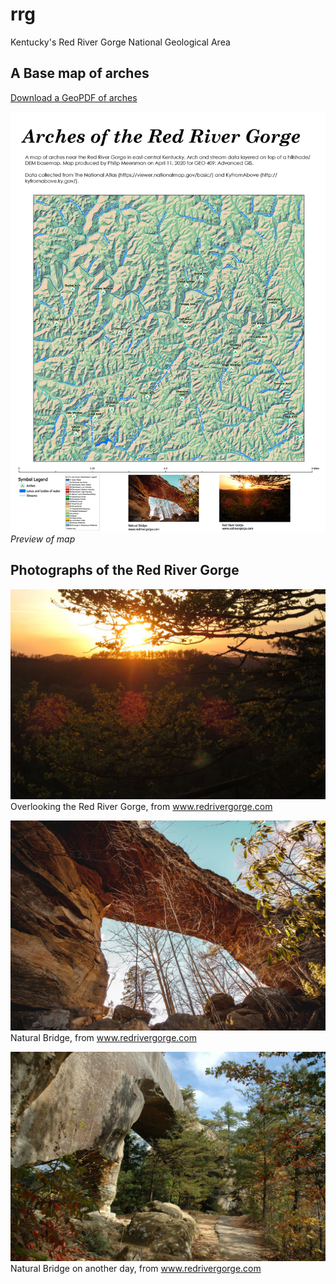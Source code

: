 # rrg

Kentucky's Red River Gorge National Geological Area

## A Base map of arches

[Download a GeoPDF of arches](basemap/rrg-arches.pdf)

![Preview of map](basemap/rrg-arches.jpg)    
*Preview of map*

## Photographs of the Red River Gorge

![Overlooking the Red River Gorge](db.jpg)     
Overlooking the Red River Gorge, from www.redrivergorge.com

![Natural Bridge](nb.jpg)     
Natural Bridge, from www.redrivergorge.com

![Natural Bridge during a different time of day](bridge.jpg)    
Natural Bridge on another day, from www.redrivergorge.com

